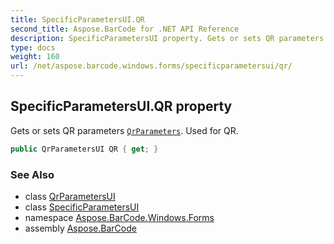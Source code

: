 ```yaml
---
title: SpecificParametersUI.QR
second_title: Aspose.BarCode for .NET API Reference
description: SpecificParametersUI property. Gets or sets QR parameters QrParameters. Used for QR
type: docs
weight: 160
url: /net/aspose.barcode.windows.forms/specificparametersui/qr/
---
```

## SpecificParametersUI.QR property

Gets or sets QR parameters [`QrParameters`](../../../aspose.barcode.generation/qrparameters/). Used for QR.

```csharp
public QrParametersUI QR { get; }
```

### See Also

* class [QrParametersUI](../../qrparametersui/)
* class [SpecificParametersUI](../)
* namespace [Aspose.BarCode.Windows.Forms](../../specificparametersui/)
* assembly [Aspose.BarCode](../../../)


